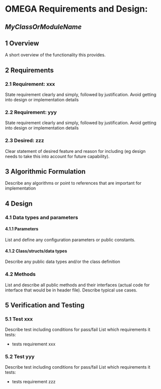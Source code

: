 # OMEGA Requirements and Design:
## *MyClassOrModuleName*

## 1 Overview

A short overview of the functionality this provides.

## 2 Requirements

### 2.1 Requirement: xxx

State requirement clearly and simply, followed by justification.
Avoid getting into design or implementation details 

### 2.2 Requirement: yyy

State requirement clearly and simply, followed by justification.
Avoid getting into design or implementation details 

### 2.3 Desired: zzz

Clear statement of desired feature and reason for including (eg design needs to take this into account for future capability).

## 3 Algorithmic Formulation

Describe any algorithms or point to references that are important for implementation

## 4 Design

### 4.1 Data types and parameters

#### 4.1.1 Parameters 

List and define any configuration parameters or public constants.

#### 4.1.2 Class/structs/data types

Describe any public data types and/or the class definition

### 4.2 Methods

List and describe all public methods and their interfaces (actual code for interface that would be in header file). Describe typical use cases.



## 5 Verification and Testing

### 5.1 Test xxx

Describe test including conditions for pass/fail
List which requirements it tests: 
  - tests requirement xxx

### 5.2 Test yyy

Describe test including conditions for pass/fail
List which requirements it tests: 
  - tests requirement zzz


